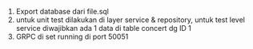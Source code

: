 1. Export database dari file.sql
2. untuk unit test dilakukan di layer service & repository, untuk test level service diwajibkan ada 1 data di table concert dg ID 1
3. GRPC di set running di port 50051
